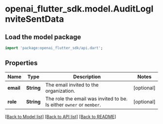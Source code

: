 # openai_flutter_sdk.model.AuditLogInviteSentData

## Load the model package
```dart
import 'package:openai_flutter_sdk/api.dart';
```

## Properties
Name | Type | Description | Notes
------------ | ------------- | ------------- | -------------
**email** | **String** | The email invited to the organization. | [optional] 
**role** | **String** | The role the email was invited to be. Is either `owner` or `member`. | [optional] 

[[Back to Model list]](../README.md#documentation-for-models) [[Back to API list]](../README.md#documentation-for-api-endpoints) [[Back to README]](../README.md)


